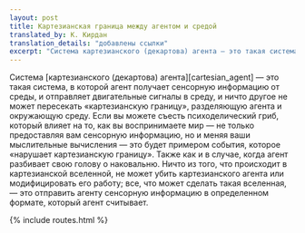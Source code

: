 ```yaml
---
layout: post
title: Картезианская граница между агентом и средой
translated_by: К. Кирдан
translation_details: "добавлены ссылки"
excerpt: "Система картезианского (декартова) агента — это такая система, в которой агент получает сенсорную информацию от среды, и отправляет двигательные сигналы в среду, и ничто другое не может пересекать «картезианскую границу», разделяющую агента и окружающую среду. Если вы можете съесть психоделический гриб, который влияет на то, как вы воспринимаете мир — не только предоставляя вам сенсорную информацию, но и меняя ваши мыслительные вычисления — это будет примером события, которое «нарушает картезианскую границу». Также как и в случае, когда агент разбивает свою голову о наковальню. Ничто из того, что происходит в картезианской вселенной, не может убить картезианского агента или модифицировать его работу; все, что может сделать такая вселенная, — это отправить агенту сенсорную информацию в определенном формате, который агент считывает."
---
```

Система [картезианского (декартова) агента][cartesian_agent] — это такая система, в которой агент получает сенсорную информацию от среды, и отправляет двигательные сигналы в среду, и ничто другое не может пересекать «картезианскую границу», разделяющую агента и окружающую среду. Если вы можете съесть психоделический гриб, который влияет на то, как вы воспринимаете мир — не только предоставляя вам сенсорную информацию, но и меняя ваши мыслительные вычисления — это будет примером события, которое «нарушает картезианскую границу». Также как и в случае, когда агент разбивает свою голову о наковальню. Ничто из того, что происходит в картезианской вселенной, не может убить картезианского агента или модифицировать его работу; все, что может сделать такая вселенная, — это отправить агенту сенсорную информацию в определенном формате, который агент считывает.

{% include routes.html %}
